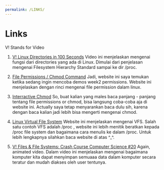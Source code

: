 ```yaml
---
permalink: /LINKS/
--- 
```


# Links

V! Stands for Video

1. [V! Linux Directories in 100 Seconds](https://www.youtube.com/watch?v=42iQKuQodW4)
   Video ini menjelaskan mengenai fungsi dari directories yang ada di Linux. Dimulai dari penjelasan mengenai Filesystem Hierarchy Standard sampai ke dir /proc.

2. [File Permissions / Chmod Command](https://linuxize.com/post/chmod-command-in-linux/)
   Jadi, website ini saya temukan ketika sedang ingin mencoba demos week2 permissions. Website ini menjelaskan dengan rinci mengenai file permission dalam linux.

3. [Interractive Chmod](https://chmodcommand.com/)
   So, buat kalian yang males baca panjang - panjang tentang file permissions or chmod, bisa langsung coba-coba aja di website ini. Actually saya tetap menyarankan baca dulu sih, karena dengan baca kalian jadi lebih bisa mengerti mengenai chmod.

4. [Linux Virtual File System](https://likegeeks.com/linux-virtual-file-system/)
   Website ini menjelaskan mengenai VFS. Salah satu contoh VFS adalah /proc , website ini lebih menitik beratkan kepada /proc file system dan bagaimana cara menulis ke dalam /proc. Untuk lebih lengkapnya silahkan baca website di atas ^_^.

5. [V! Files & File Systems: Crash Course Computer Science #20](https://www.youtube.com/watch?v=KN8YgJnShPM)
   Again, animated video. Dalam video ini menjelaskan mengenai bagaimana komputer kita dapat menyimpan semuaaa data dalam komputer secara teratur dan mudah diakses oleh user tentunya.

